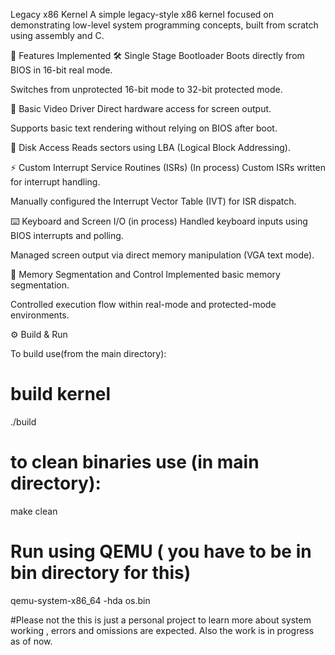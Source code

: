 Legacy x86 Kernel
A simple legacy-style x86 kernel focused on demonstrating low-level system programming concepts, built from scratch using assembly and C.

📜 Features Implemented
🛠️ Single Stage Bootloader
Boots directly from BIOS in 16-bit real mode.

Switches from unprotected 16-bit mode to 32-bit protected mode.

🎥 Basic Video Driver
Direct hardware access for screen output.

Supports basic text rendering without relying on BIOS after boot.

💾 Disk Access
Reads sectors using LBA (Logical Block Addressing).

⚡ Custom Interrupt Service Routines (ISRs) (In process)
Custom ISRs written for interrupt handling.

Manually configured the Interrupt Vector Table (IVT) for ISR dispatch.

⌨️ Keyboard and Screen I/O (in process)
Handled keyboard inputs using BIOS interrupts and polling.

Managed screen output via direct memory manipulation (VGA text mode).

🧠 Memory Segmentation and Control
Implemented basic memory segmentation.

Controlled execution flow within real-mode and protected-mode environments.

⚙️ Build & Run

To build use(from the main directory):

# build kernel
./build

# to clean binaries use (in main directory):
make clean


# Run using QEMU ( you have to be in bin directory for this)
qemu-system-x86_64 -hda os.bin

#Please not the this is just a personal project to learn more about system working , errors and omissions are expected. Also the work is in progress as of now.

